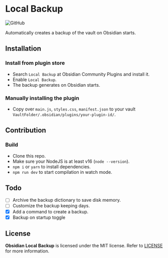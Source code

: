 # Local Backup

![GitHub](https://img.shields.io/github/license/cgcel/obsidian-local-backup)

Automatically creates a backup of the vault on Obsidian starts.

## Installation

### Install from plugin store

- Search `Local Backup` at Obsidian Community Plugins and install it.
- Enable `Local Backup`.
- The backup generates on Obsidian starts.

### Manually installing the plugin

- Copy over `main.js`, `styles.css`, `manifest.json` to your vault `VaultFolder/.obsidian/plugins/your-plugin-id/`.

## Contribution

### Build

- Clone this repo.
- Make sure your NodeJS is at least v16 (`node --version`).
- `npm i` or `yarn` to install dependencies.
- `npm run dev` to start compilation in watch mode.

## Todo

- [ ] Archive the backup dictionary to save disk memory.
- [ ] Customize the backup keeping days.
- [x] Add a command to create a backup.
- [x] Backup on startup toggle

## License

**Obsidian Local Backup** is licensed under the MIT license. Refer to [LICENSE](https://github.com/cgcel/obsidian-local-backup/blob/master/LICENSE) for more information.
